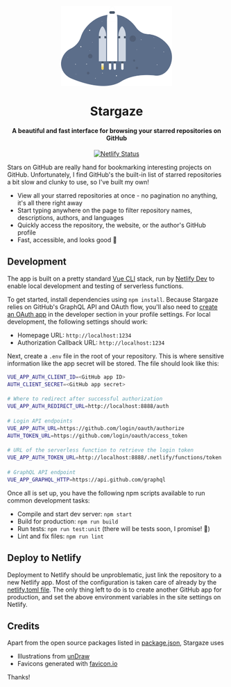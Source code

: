 <h1 align="center">
  <img src="src/assets/outer-space.svg" width="256px" alt="">
  <br/><br/>
  Stargaze
</h1>

<h4 align="center">
  A beautiful and fast interface for browsing your starred repositories on GitHub
</h4>

<p align="center">
  <a href="https://app.netlify.com/sites/stargaze/deploys" title="Netlify Status">
    <img src="https://api.netlify.com/api/v1/badges/abd1cc77-da21-45c5-97d8-d24d5e26074b/deploy-status" alt="Netlify Status" />
  </a>
</p>

Stars on GitHub are really hand for bookmarking interesting projects on GitHub. Unfortunately, I find GitHub's the built-in list of starred repositories a bit slow and clunky to use, so I've built my own!

- View all your starred repositories at once - no pagination no anything, it's all there right away
- Start typing anywhere on the page to filter repository names, descriptions, authors, and languages
- Quickly access the repository, the website, or the author's GitHub profile
- Fast, accessible, and looks good 🥰

## Development

The app is built on a pretty standard [Vue CLI](https://cli.vuejs.org) stack, run by [Netlify Dev](https://www.netlify.com/products/dev/) to enable local development and testing of serverless functions.

To get started, install dependencies using `npm install`. Because Stargaze relies on GitHub's GraphQL API and OAuth flow, you'll also need to [create an OAuth app](https://docs.github.com/en/developers/apps/creating-an-oauth-app) in the developer section in your profile settings. For local development, the following settings should work:

- Homepage URL: `http://localhost:1234`
- Authorization Callback URL: `http://localhost:1234`

Next, create a `.env` file in the root of your repository. This is where sensitive information like the app secret will be stored. The file should look like this:

```bash
VUE_APP_AUTH_CLIENT_ID=<GitHub app ID>
AUTH_CLIENT_SECRET=<GitHub app secret>

# Where to redirect after successful authorization
VUE_APP_AUTH_REDIRECT_URL=http://localhost:8888/auth

# Login API endpoints
VUE_APP_AUTH_URL=https://github.com/login/oauth/authorize
AUTH_TOKEN_URL=https://github.com/login/oauth/access_token

# URL of the serverless function to retrieve the login token
VUE_APP_AUTH_TOKEN_URL=http://localhost:8888/.netlify/functions/token

# GraphQL API endpoint
VUE_APP_GRAPHQL_HTTP=https://api.github.com/graphql
```

Once all is set up, you have the following npm scripts available to run common development tasks:

- Compile and start dev server: `npm start`
- Build for production: `npm run build`
- Run tests: `npm run test:unit` (there will be tests soon, I promise! 🤞)
- Lint and fix files: `npm run lint`

## Deploy to Netlify

Deployment to Netlify should be unproblematic, just link the repository to a new Netlify app. Most of the configuration is taken care of already by the [netlify.toml file](netlify.toml). The only thing left to do is to create another GitHub app for production, and set the above environment variables in the site settings on Netlify.

## Credits

Apart from the open source packages listed in [package.json](package.json), Stargaze uses

- Illustrations from [unDraw](https://undraw.co)
- Favicons generated with [favicon.io](https://favicon.io)

Thanks!
